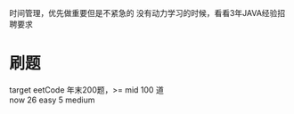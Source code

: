 时间管理，优先做重要但是不紧急的
没有动力学习的时候，看看3年JAVA经验招聘要求


 
# 刷题
target  eetCode 年末200题，>= mid 100 道  
now    26 easy  5 medium
			